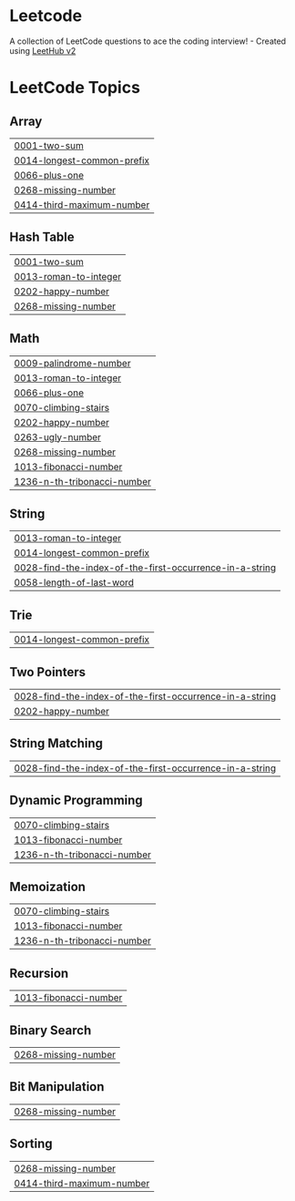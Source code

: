 # Leetcode
A collection of LeetCode questions to ace the coding interview! - Created using [LeetHub v2](https://github.com/arunbhardwaj/LeetHub-2.0)

<!---LeetCode Topics Start-->
# LeetCode Topics
## Array
|  |
| ------- |
| [0001-two-sum](https://github.com/Fatima-eng-coder/Leetcode/tree/master/0001-two-sum) |
| [0014-longest-common-prefix](https://github.com/Fatima-eng-coder/Leetcode/tree/master/0014-longest-common-prefix) |
| [0066-plus-one](https://github.com/Fatima-eng-coder/Leetcode/tree/master/0066-plus-one) |
| [0268-missing-number](https://github.com/Fatima-eng-coder/Leetcode/tree/master/0268-missing-number) |
| [0414-third-maximum-number](https://github.com/Fatima-eng-coder/Leetcode/tree/master/0414-third-maximum-number) |
## Hash Table
|  |
| ------- |
| [0001-two-sum](https://github.com/Fatima-eng-coder/Leetcode/tree/master/0001-two-sum) |
| [0013-roman-to-integer](https://github.com/Fatima-eng-coder/Leetcode/tree/master/0013-roman-to-integer) |
| [0202-happy-number](https://github.com/Fatima-eng-coder/Leetcode/tree/master/0202-happy-number) |
| [0268-missing-number](https://github.com/Fatima-eng-coder/Leetcode/tree/master/0268-missing-number) |
## Math
|  |
| ------- |
| [0009-palindrome-number](https://github.com/Fatima-eng-coder/Leetcode/tree/master/0009-palindrome-number) |
| [0013-roman-to-integer](https://github.com/Fatima-eng-coder/Leetcode/tree/master/0013-roman-to-integer) |
| [0066-plus-one](https://github.com/Fatima-eng-coder/Leetcode/tree/master/0066-plus-one) |
| [0070-climbing-stairs](https://github.com/Fatima-eng-coder/Leetcode/tree/master/0070-climbing-stairs) |
| [0202-happy-number](https://github.com/Fatima-eng-coder/Leetcode/tree/master/0202-happy-number) |
| [0263-ugly-number](https://github.com/Fatima-eng-coder/Leetcode/tree/master/0263-ugly-number) |
| [0268-missing-number](https://github.com/Fatima-eng-coder/Leetcode/tree/master/0268-missing-number) |
| [1013-fibonacci-number](https://github.com/Fatima-eng-coder/Leetcode/tree/master/1013-fibonacci-number) |
| [1236-n-th-tribonacci-number](https://github.com/Fatima-eng-coder/Leetcode/tree/master/1236-n-th-tribonacci-number) |
## String
|  |
| ------- |
| [0013-roman-to-integer](https://github.com/Fatima-eng-coder/Leetcode/tree/master/0013-roman-to-integer) |
| [0014-longest-common-prefix](https://github.com/Fatima-eng-coder/Leetcode/tree/master/0014-longest-common-prefix) |
| [0028-find-the-index-of-the-first-occurrence-in-a-string](https://github.com/Fatima-eng-coder/Leetcode/tree/master/0028-find-the-index-of-the-first-occurrence-in-a-string) |
| [0058-length-of-last-word](https://github.com/Fatima-eng-coder/Leetcode/tree/master/0058-length-of-last-word) |
## Trie
|  |
| ------- |
| [0014-longest-common-prefix](https://github.com/Fatima-eng-coder/Leetcode/tree/master/0014-longest-common-prefix) |
## Two Pointers
|  |
| ------- |
| [0028-find-the-index-of-the-first-occurrence-in-a-string](https://github.com/Fatima-eng-coder/Leetcode/tree/master/0028-find-the-index-of-the-first-occurrence-in-a-string) |
| [0202-happy-number](https://github.com/Fatima-eng-coder/Leetcode/tree/master/0202-happy-number) |
## String Matching
|  |
| ------- |
| [0028-find-the-index-of-the-first-occurrence-in-a-string](https://github.com/Fatima-eng-coder/Leetcode/tree/master/0028-find-the-index-of-the-first-occurrence-in-a-string) |
## Dynamic Programming
|  |
| ------- |
| [0070-climbing-stairs](https://github.com/Fatima-eng-coder/Leetcode/tree/master/0070-climbing-stairs) |
| [1013-fibonacci-number](https://github.com/Fatima-eng-coder/Leetcode/tree/master/1013-fibonacci-number) |
| [1236-n-th-tribonacci-number](https://github.com/Fatima-eng-coder/Leetcode/tree/master/1236-n-th-tribonacci-number) |
## Memoization
|  |
| ------- |
| [0070-climbing-stairs](https://github.com/Fatima-eng-coder/Leetcode/tree/master/0070-climbing-stairs) |
| [1013-fibonacci-number](https://github.com/Fatima-eng-coder/Leetcode/tree/master/1013-fibonacci-number) |
| [1236-n-th-tribonacci-number](https://github.com/Fatima-eng-coder/Leetcode/tree/master/1236-n-th-tribonacci-number) |
## Recursion
|  |
| ------- |
| [1013-fibonacci-number](https://github.com/Fatima-eng-coder/Leetcode/tree/master/1013-fibonacci-number) |
## Binary Search
|  |
| ------- |
| [0268-missing-number](https://github.com/Fatima-eng-coder/Leetcode/tree/master/0268-missing-number) |
## Bit Manipulation
|  |
| ------- |
| [0268-missing-number](https://github.com/Fatima-eng-coder/Leetcode/tree/master/0268-missing-number) |
## Sorting
|  |
| ------- |
| [0268-missing-number](https://github.com/Fatima-eng-coder/Leetcode/tree/master/0268-missing-number) |
| [0414-third-maximum-number](https://github.com/Fatima-eng-coder/Leetcode/tree/master/0414-third-maximum-number) |
<!---LeetCode Topics End-->